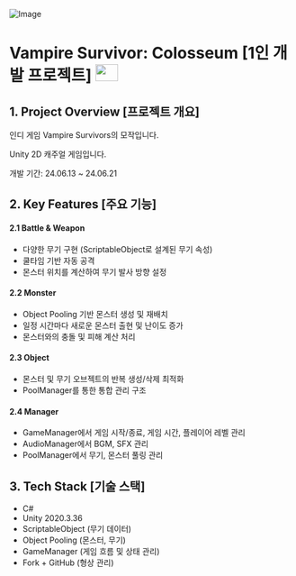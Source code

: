 ![Image](https://github.com/user-attachments/assets/8b2754c5-5fa6-4f12-a96c-6e1ddc3ed631)

# Vampire Survivor: Colosseum [1인 개발 프로젝트] [<img src="https://github.com/user-attachments/assets/a6a32091-a55b-4721-adbb-38c79cea22f3"  width="40" height="30"/>](https://youtu.be/6krxvdsdVLs)

## 1. Project Overview [프로젝트 개요]

인디 게임 Vampire Survivors의 모작입니다.

Unity 2D 캐주얼 게임입니다.

개발 기간: 24.06.13 ~ 24.06.21


## 2. Key Features [주요 기능]

#### 2.1 Battle & Weapon
- 다양한 무기 구현 (ScriptableObject로 설계된 무기 속성)
- 쿨타임 기반 자동 공격
- 몬스터 위치를 계산하여 무기 발사 방향 설정

#### 2.2 Monster
- Object Pooling 기반 몬스터 생성 및 재배치
- 일정 시간마다 새로운 몬스터 출현 및 난이도 증가
- 몬스터와의 충돌 및 피해 계산 처리

#### 2.3 Object
- 몬스터 및 무기 오브젝트의 반복 생성/삭제 최적화
- PoolManager를 통한 통합 관리 구조

#### 2.4 Manager
- GameManager에서 게임 시작/종료, 게임 시간, 플레이어 레벨 관리
- AudioManager에서 BGM, SFX 관리
- PoolManager에서 무기, 몬스터 풀링 관리

## 3. Tech Stack [기술 스택]
- C#
- Unity 2020.3.36
- ScriptableObject (무기 데이터)
- Object Pooling (몬스터, 무기)
- GameManager (게임 흐름 및 상태 관리)
- Fork + GitHub (형상 관리)

